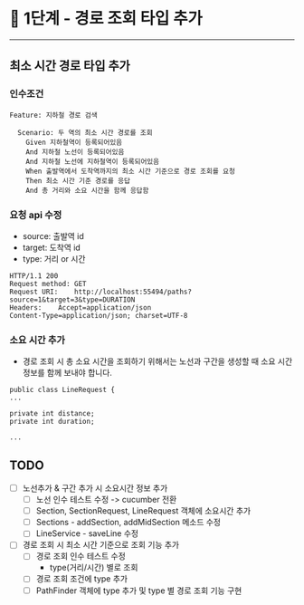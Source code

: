 # 🚀 1단계 - 경로 조회 타입 추가

---

## 최소 시간 경로 타입 추가
### 인수조건
~~~
Feature: 지하철 경로 검색

  Scenario: 두 역의 최소 시간 경로를 조회
    Given 지하철역이 등록되어있음
    And 지하철 노선이 등록되어있음
    And 지하철 노선에 지하철역이 등록되어있음
    When 출발역에서 도착역까지의 최소 시간 기준으로 경로 조회를 요청
    Then 최소 시간 기준 경로를 응답
    And 총 거리와 소요 시간을 함께 응답함
~~~

### 요청 api 수정
- source: 출발역 id
- target: 도착역 id
- type: 거리 or 시간
~~~
HTTP/1.1 200
Request method:	GET
Request URI:	http://localhost:55494/paths?source=1&target=3&type=DURATION
Headers: 	Accept=application/json
Content-Type=application/json; charset=UTF-8
~~~

### 소요 시간 추가
- 경로 조회 시 총 소요 시간을 조회하기 위해서는 노선과 구간을 생성할 때 소요 시간 정보를 함께 보내야 합니다.
~~~
public class LineRequest {
...

private int distance;
private int duration;

...
~~~

## TODO
- [ ] 노선추가 & 구간 추가 시 소요시간 정보 추가
  - [ ] 노선 인수 테스트 수정 -> cucumber 전환
  - [ ] Section, SectionRequest, LineRequest 객체에 소요시간 추가
  - [ ] Sections - addSection, addMidSection 메소드 수정
  - [ ] LineService - saveLine 수정

- [ ] 경로 조회 시 최소 시간 기준으로 조회 기능 추가
  - [ ] 경로 조회 인수 테스트 수정 
    - type(거리/시간) 별로 조회
  - [ ] 경로 조회 조건에 type 추가
  - [ ] PathFinder 객체에 type 추가 및 type 별 경로 조회 기능 구현